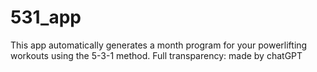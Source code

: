 # 531_app
This app automatically generates a month program for your powerlifting workouts using the 5-3-1 method. Full transparency: made by chatGPT
